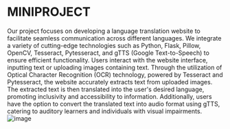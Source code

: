 # MINIPROJECT
Our project focuses on developing a language translation website to facilitate seamless communication across different languages.
We integrate a variety of cutting-edge technologies such as Python, Flask, Pillow, OpenCV, Tesseract, Pytesseract, and gTTS (Google Text-to-Speech) to ensure efficient functionality.
Users interact with the website interface, inputting text or uploading images containing text.
Through the utilization of Optical Character Recognition (OCR) technology, powered by Tesseract and Pytesseract, the website accurately extracts text from uploaded images.
The extracted text is then translated into the user's desired language, promoting inclusivity and accessibility to information.
Additionally, users have the option to convert the translated text into audio format using gTTS, catering to auditory learners and individuals with visual impairments.
![image](https://github.com/aastha0424/MINIPROJECT/assets/143836559/3237d241-6a33-4668-b05c-c29c42816b92)
